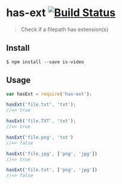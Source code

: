 # has-ext [![Build Status](https://travis-ci.org/torrottum/has-ext.svg?branch=master)](https://travis-ci.org/torrottum/has-ext)
> Check if a filepath has extension(s)

## Install
`$ npm install --save is-video`

## Usage
```js
var hasExt = require('has-ext');

hasExt('file.txt', 'txt');
//=> true

hasExt('file.TXT', 'txt');
//=> true

hasExt('file.png', 'txt')
//=> false

hasExt('file.jpg', ['png', 'jpg'])
//=> true

hasExt('file.txt', ['png', 'jpg'])
//=> false
```
